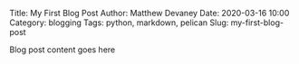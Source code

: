 Title: My First Blog Post
Author: Matthew Devaney
Date: 2020-03-16 10:00
Category: blogging
Tags: python, markdown, pelican
Slug: my-first-blog-post

Blog post content goes here